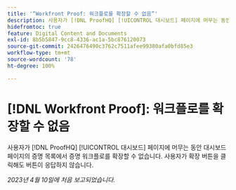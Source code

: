 ```yaml
---
title: '“Workfront Proof: 워크플로를 확장할 수 없음”'
description: 사용자가 [!DNL ProofHQ] [!UICONTROL 대시보드] 페이지에 머무는 동안 대시보드 페이지의 증명 목록에서 증명 워크플로를 확장할 수 없습니다. 사용자가 확장 버튼을 클릭해도 버튼이 응답하지 않습니다.
hidefromtoc: true
feature: Digital Content and Documents
exl-id: 8b5b5847-9cc8-4336-ac1a-5bc876120073
source-git-commit: 2426476490c3762c7511afee99380afa0bfd85e3
workflow-type: tm+mt
source-wordcount: '78'
ht-degree: 100%

---
```


# [!DNL Workfront Proof]: 워크플로를 확장할 수 없음

<!--Won't fix, live until Proof deprecated-->

사용자가 [!DNL ProofHQ] [!UICONTROL 대시보드] 페이지에 머무는 동안 대시보드 페이지의 증명 목록에서 증명 워크플로를 확장할 수 없습니다. 사용자가 확장 버튼을 클릭해도 버튼이 응답하지 않습니다.

_2023년 4월 10일에 처음 보고되었습니다._
